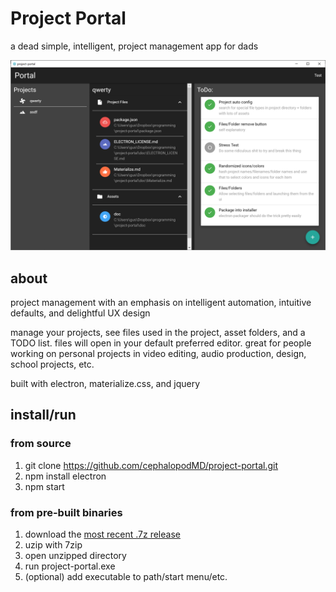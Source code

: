 # Project Portal
a dead simple, intelligent, project management app for dads

![screencap](Annotation%202019-12-21%20014141.png?raw=true)

## about
project management with an emphasis on intelligent automation, intuitive defaults, and delightful UX design

manage your projects, see files used in the project, asset folders, and a TODO list. files will open in your default preferred editor. great for people working on personal projects in video editing, audio production, design, school projects, etc.

built with electron, materialize.css, and jquery

## install/run

### from source
1. git clone https://github.com/cephalopodMD/project-portal.git
1. npm install electron
1. npm start

### from pre-built binaries
1. download the [most recent .7z release](https://github.com/cephalopodMD/project-portal/releases)
1. uzip with 7zip
1. open unzipped directory
1. run project-portal.exe
1. (optional) add executable to path/start menu/etc.
